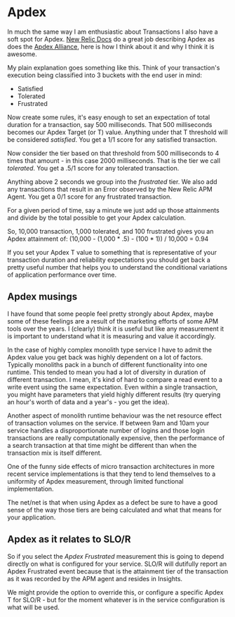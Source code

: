 # Apdex
 
In much the same way I am enthusiastic about Transactions I also have a soft spot for Apdex. [New Relic Docs](http://apdex) do a great job describing Apdex as does the [Apdex Alliance](http://foo-bah.com), here is how I think about it and why I think it is awesome.
 
My plain explanation goes something like this. Think of your transaction's execution being classified into 3 buckets with the end user in mind:
- Satisfied
- Tolerated
- Frustrated 
 
Now create some rules, it's easy enough to set an expectation of total duration for a transaction, say 500 milliseconds. That 500 milliseconds becomes our Apdex Target (or T) value. Anything under that T threshold will be considered _satisfied_. You get a 1/1 score for any satisfied transaction.
 
Now consider the tier based on that threshold from 500 milliseconds to 4 times that amount - in this case 2000 milliseconds. That is the tier we call _tolerated_. You get a .5/1 score for any tolerated transaction.
 
Anything above 2 seconds we group into the _frustrated_ tier. We also add any transactions that result in an Error observed by the New Relic APM Agent. You get a 0/1 score for any frustrated transaction.
 
For a given period of time, say a minute we just add up those attainments and divide by the total possible to get your Apdex calculation.
 
So, 10,000 transaction, 1,000 tolerated, and 100 frustrated gives you an Apdex attainment of:
(10,000 - (1,000 * .5) - (100 * 1)) / 10,000 = 0.94
 
If you set your Apdex T value to something that is representative of your transaction duration and reliability expectations you should get back a pretty useful number that helps you to understand the conditional variations of application performance over time.
 
## Apdex musings
I have found that some people feel pretty strongly about Apdex, maybe some of these feelings are a result of the marketing efforts of some APM tools over the years. I (clearly) think it is useful but like any measurement it is important to understand what it is measuring and value it accordingly.
 
In the case of highly complex monolith type service I have to admit the Apdex value you get back was highly dependent on a lot of factors. Typically monoliths pack in a bunch of different functionality into one runtime. This tended to mean you had a lot of diversity in duration of different transaction. I mean, it's kind of hard to compare a read event to a write event using the same expectation. Even within a single transaction, you might have parameters that yield highly different results (try querying an hour's worth of data and a year's - you get the idea).
 
Another aspect of monolith runtime behaviour was the net resource effect of transaction volumes on the service. If between 9am and 10am your service handles a disproportionate number of logins and those login transactions are really computationally expensive, then the performance of a search transaction at that time might be different than when the transaction mix is itself different.
 
One of the funny side effects of micro transaction architectures in more recent service implementations is that they tend to lend themselves to a uniformity of Apdex measurement, through limited functional implementation.
 
The net/net is that when using Apdex as a defect be sure to have a good sense of the way those tiers are being calculated and what that means for your application.
 
## Apdex as it relates to SLO/R
So if you select the _Apdex Frustrated_ measurement this is going to depend directly on what is configured for your service. SLO/R will dutifully report an Apdex Frustrated event because that is the attainment tier of the transaction as it was recorded by the APM agent and resides in Insights.
 
We might provide the option to override this, or configure a specific Apdex T for SLO/R - but for the moment whatever is in the service configuration is what will be used.
 